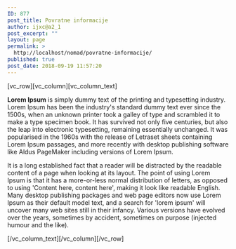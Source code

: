 ```yaml
---
ID: 877
post_title: Povratne informacije
author: ijxc@a2_1
post_excerpt: ""
layout: page
permalink: >
  http://localhost/nomad/povratne-informacije/
published: true
post_date: 2018-09-19 11:57:20
---
```

[vc_row][vc_column][vc_column_text]
<div>

<strong>Lorem Ipsum</strong> is simply dummy text of the printing and typesetting industry. Lorem Ipsum has been the industry's standard dummy text ever since the 1500s, when an unknown printer took a galley of type and scrambled it to make a type specimen book. It has survived not only five centuries, but also the leap into electronic typesetting, remaining essentially unchanged. It was popularised in the 1960s with the release of Letraset sheets containing Lorem Ipsum passages, and more recently with desktop publishing software like Aldus PageMaker including versions of Lorem Ipsum.

</div>
<div>

It is a long established fact that a reader will be distracted by the readable content of a page when looking at its layout. The point of using Lorem Ipsum is that it has a more-or-less normal distribution of letters, as opposed to using 'Content here, content here', making it look like readable English. Many desktop publishing packages and web page editors now use Lorem Ipsum as their default model text, and a search for 'lorem ipsum' will uncover many web sites still in their infancy. Various versions have evolved over the years, sometimes by accident, sometimes on purpose (injected humour and the like).

</div>
[/vc_column_text][/vc_column][/vc_row]